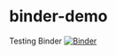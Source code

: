 # binder-demo
Testing Binder
[![Binder](https://mybinder.org/badge_logo.svg)](https://mybinder.org/v2/gh/rw-anderson/binder-demo/HEAD)
